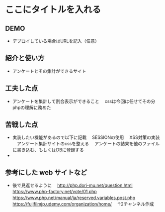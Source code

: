 # ここにタイトルを入れる

## DEMO

  - デプロイしている場合はURLを記入（任意）

## 紹介と使い方

  - アンケートとその集計ができるサイト

## 工夫した点

  - アンケートを集計して割合表示ができること
  　cssは今回は任せてその分phpの理解に務めた

## 苦戦した点

  - 実装したい機能があるので以下に記載
  　SESSIONの使用
  　XSS対策の実装
  　アンケート集計サイトのcssを整える
  　アンケートの結果を他のファイルに書き込む、もしくはDBに登録する
  　
  - 

## 参考にした web サイトなど

  - 後で見返せるように
  　http://php.dori-mu.net/question.html
  　https://www.php-factory.net/vote/01.php
  　https://www.php.net/manual/ja/reserved.variables.post.php
  　https://fujifilmjp.udemy.com/organization/home/
  　↑2チャンネル作成